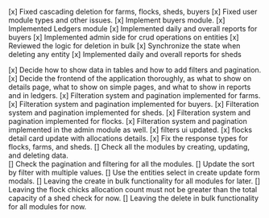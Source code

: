 [x] Fixed cascading deletion for farms, flocks, sheds, buyers
[x] Fixed user module types and other issues.
[x] Implement buyers module.
[x] Implemented Ledgers module
[x] Implemented daily and overall reports for buyers
[x] Implemented admin side for crud operations on entities
[x] Reviewed the logic for deletion in bulk
[x] Synchronize the state when deleting any entity
[x] Implemented daily and overall reports for sheds

[x] Decide how to show data in tables and how to add filters and pagination.
[x] Decide the frontend of the application thoroughly, as what to show on details page, what to show on simple pages, and what to show in reports and in ledgers.
[x] Filteration system and pagination implemented for farms.
[x] Filteration system and pagination implemented for buyers.
[x] Filteration system and pagination implemented for sheds.
[x] Filteration system and pagination implemented for flocks.
[x] Filteration system and pagination implemented in the admin module as well.
[x] filters ui updated.
[x] flocks detail card update with allocations details.
[x] Fix the response types for flocks, farms, and sheds.
[] Check all the modules by creating, updating, and deleting data.  
[] Check the pagination and filtering for all the modules.
[] Update the sort by filter with multiple values.
[] Use the entities select in create update form modals.
[] Leaving the create in bulk functionality for all modules for later.
[] Leaving the flock chicks allocation count must not be greater than the total capacity of a shed check for now.
[] Leaving the delete in bulk functionality for all modules for now.
